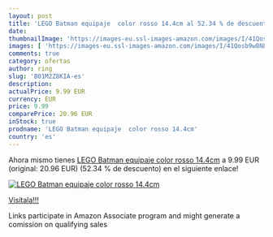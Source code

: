 ```yaml
---
layout: post
title: 'LEGO Batman equipaje  color rosso 14.4cm al 52.34 % de descuento'
date: 
thumbnailImage: 'https://images-eu.ssl-images-amazon.com/images/I/41Qosb9w8NL._SL200_.jpg'
images: [ 'https://images-eu.ssl-images-amazon.com/images/I/41Qosb9w8NL._SL200_.jpg' ]
comments: true
category: ofertas
author: ring
slug: 'B01M2Z8KIA-es'
description:
actualPrice: 9.99 EUR
currency: EUR
price: 9.99
comparePrice: 20.96 EUR
inStock: true
prodname: 'LEGO Batman equipaje  color rosso 14.4cm'
country: 'es'
---
```


Ahora mismo tienes [LEGO Batman equipaje  color rosso 14.4cm](https://www.amazon.es/dp/B01M2Z8KIA/?tag=tolees-21) a 9.99 EUR (original: 20.96 EUR) (52.34 %  de descuento) en el siguiente enlace!

[![LEGO Batman equipaje  color rosso 14.4cm](https://images-eu.ssl-images-amazon.com/images/I/41Qosb9w8NL._SL200_.jpg)](https://www.amazon.es/dp/B01M2Z8KIA/?tag=tolees-21)

[Visítala!!!](https://www.amazon.es/dp/B01M2Z8KIA/?tag=tolees-21)

Links participate in Amazon Associate program and might generate a comission on qualifying sales

